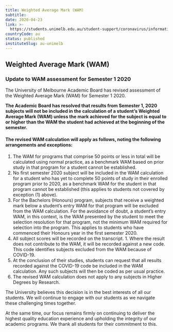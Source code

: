 ```yaml
---
title: Weighted Average Mark (WAM)
subtitle: 
date: 2020-04-23
link: >-
  https://students.unimelb.edu.au/student-support/coronavirus/information-for-all-students
countryCode: au
status: published
instituteSlug: au-unimelb
---
```

## Weighted Average Mark (WAM)

### Update to WAM assessment for Semester 1 2020

The University of Melbourne Academic Board has revised assessment of the Weighted Average Mark (WAM) for Semester 1 2020.

 **The Academic Board has resolved that results from Semester 1, 2020 subjects will not be included in the calculation of a student’s Weighted Average Mark (WAM) unless the mark achieved for the subject is equal to or higher than the WAM the student had achieved at the beginning of the semester.**

#### The revised WAM calculation will apply as follows, noting the following arrangements and exceptions:

  1. The WAM for programs that comprise 50 points or less in total will be calculated using normal practice, as a benchmark WAM based on prior study in that program for a student cannot be established.
  2. No first semester 2020 subject will be included in the WAM calculation for a student who has yet to complete 50 points of study in their enrolled program prior to 2020, as a benchmark WAM for the student in that program cannot be established (this applies to students not covered by exception (1) above).
  3. For the Bachelors (Honours) program, subjects that receive a weighted mark below a student’s entry WAM for that program will be excluded from the WAM calculation. For the avoidance of doubt, a student’s entry WAM, in this context, is the WAM presented by the student to meet the selection resolution for that program, not the minimum WAM required for selection into the program. This applies to students who have commenced their Honours year in the first semester 2020.
  4. All subject scores will be recorded on the transcript. 
    1. Where the result does not contribute to the WAM, it will be recorded against a new code. This code identifies subjects excluded from the WAM because of COVID-19.
  5. At the conclusion of their studies, students can request that all results recorded against the COVID-19 code be included in the WAM calculation. Any such subjects will then be coded as per usual practice.
  6. The revised WAM calculation does not apply to any subjects in Higher Degrees by Research.



The University believes this decision is in the best interests of all our students. We will continue to engage with our students as we navigate these challenging times together.

At the same time, our focus remains firmly on continuing to deliver the highest quality education experience and upholding the integrity of our academic programs. We thank all students for their commitment to this.
